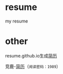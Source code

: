 resume
======

my resume

other
=====
resume.github.io生成[简历][1]

竞鹿-[简历][2]（```阅读密码：1989```）












[1]: http://resume.github.io/?nowgoant
[2]: http://nowgoant.digitcv.com/
